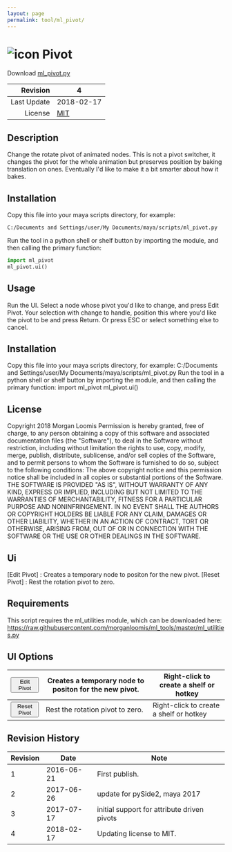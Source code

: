 ```yaml
---
layout: page
permalink: tool/ml_pivot/
---
```


# ![icon](https://raw.githubusercontent.com/morganloomis/ml_tools/master/icons//ml_pivot.png) Pivot
Download [ml_pivot.py](https://raw.githubusercontent.com/morganloomis/ml_tools/master/ml_pivot.py)

| Revision | 4 |
|---:|---|
| Last Update | 2018-02-17 |
| License | [MIT](https://opensource.org/licenses/MIT) |

## Description

 Change the rotate pivot of animated nodes. This is not a pivot switcher, it changes the pivot for the whole animation but preserves position by baking translation on ones. Eventually I'd like to make it a bit smarter about how it bakes. 

## Installation

Copy this file into your maya scripts directory, for example:

`C:/Documents and Settings/user/My Documents/maya/scripts/ml_pivot.py`

Run the tool in a python shell or shelf button by importing the module, 
and then calling the primary function:

```python
import ml_pivot
ml_pivot.ui()
```

## Usage

 Run the UI. Select a node whose pivot you'd like to change, and press Edit Pivot. Your selection with change to handle, position this where you'd like the pivot to be and press Return. Or press ESC or select something else to cancel. 

## Installation

 Copy this file into your maya scripts directory, for example: C:/Documents and Settings/user/My Documents/maya/scripts/ml_pivot.py Run the tool in a python shell or shelf button by importing the module, and then calling the primary function: import ml_pivot ml_pivot.ui() 

## License

 Copyright 2018 Morgan Loomis Permission is hereby granted, free of charge, to any person obtaining a copy of this software and associated documentation files (the "Software"), to deal in the Software without restriction, including without limitation the rights to use, copy, modify, merge, publish, distribute, sublicense, and/or sell copies of the Software, and to permit persons to whom the Software is furnished to do so, subject to the following conditions: The above copyright notice and this permission notice shall be included in all copies or substantial portions of the Software. THE SOFTWARE IS PROVIDED "AS IS", WITHOUT WARRANTY OF ANY KIND, EXPRESS OR IMPLIED, INCLUDING BUT NOT LIMITED TO THE WARRANTIES OF MERCHANTABILITY, FITNESS FOR A PARTICULAR PURPOSE AND NONINFRINGEMENT. IN NO EVENT SHALL THE AUTHORS OR COPYRIGHT HOLDERS BE LIABLE FOR ANY CLAIM, DAMAGES OR OTHER LIABILITY, WHETHER IN AN ACTION OF CONTRACT, TORT OR OTHERWISE, ARISING FROM, OUT OF OR IN CONNECTION WITH THE SOFTWARE OR THE USE OR OTHER DEALINGS IN THE SOFTWARE. 

## Ui

 [Edit Pivot] : Creates a temporary node to positon for the new pivot. [Reset Pivot] : Rest the rotation pivot to zero. 

## Requirements

 This script requires the ml_utilities module, which can be downloaded here: https://raw.githubusercontent.com/morganloomis/ml_tools/master/ml_utilities.py 

## UI Options


|<button type="button">Edit Pivot</button>|Creates a temporary node to positon for the new pivot.|Right-click to create a shelf or hotkey|
|---|---|---|
|<button type="button">Reset Pivot</button>|Rest the rotation pivot to zero.|Right-click to create a shelf or hotkey|

## Revision History

| Revision | Date | Note|
|---|---|---|
|1|2016-06-21|First publish.|
|2|2017-06-26|update for pySide2, maya 2017|
|3|2017-07-17|initial support for attribute driven pivots|
|4|2018-02-17|Updating license to MIT.|

